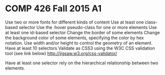 # COMP 426 Fall 2015 A1

Use two or more fonts for different kinds of content
Use at least one class-based selector
Use the :hover pseudo-class for one or more elements
Use at least one id-based selector
Change the border of some elements
Change the background color of some elements, specifying the color by hex notation.
Use width and/or height to control the geometry of an element.
Have at least 10 selectors
Validate as CSS3 using the W3C CSS validation tool (see link below)
http://jigsaw.w3.org/css-validator/


Have at least one selector rely on the hierarchical relationship between two elements.
